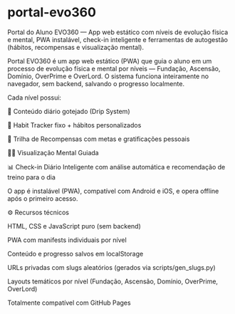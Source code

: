 # portal-evo360
Portal do Aluno EVO360 — App web estático com níveis de evolução física e mental, PWA instalável, check-in inteligente e ferramentas de autogestão (hábitos, recompensas e visualização mental).

Portal EVO360 é um app web estático (PWA) que guia o aluno em um processo de evolução física e mental por níveis — Fundação, Ascensão, Domínio, OverPrime e OverLord.
O sistema funciona inteiramente no navegador, sem backend, salvando o progresso localmente.

Cada nível possui:

📆 Conteúdo diário gotejado (Drip System)

🧩 Habit Tracker fixo + hábitos personalizados

🎯 Trilha de Recompensas com metas e gratificações pessoais

🧘‍♀️ Visualização Mental Guiada

📊 Check-in Diário Inteligente com análise automática e recomendação de treino para o dia


O app é instalável (PWA), compatível com Android e iOS, e opera offline após o primeiro acesso.

⚙️ Recursos técnicos

HTML, CSS e JavaScript puro (sem backend)

PWA com manifests individuais por nível

Conteúdo e progresso salvos em localStorage

URLs privadas com slugs aleatórios (gerados via scripts/gen_slugs.py)

Layouts temáticos por nível (Fundação, Ascensão, Domínio, OverPrime, OverLord)

Totalmente compatível com GitHub Pages

